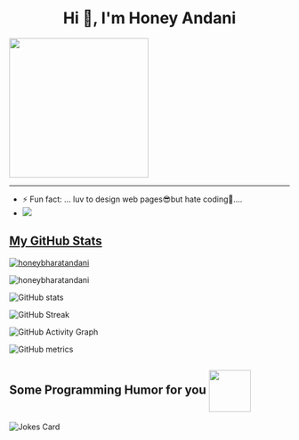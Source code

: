 <h1 align="center">Hi 👋, I'm Honey Andani</h1>


 <img src="https://tenor.com/bB56q.gif" width="250" /> <hr>

- ⚡ Fun fact: ... luv to design web pages😎but hate coding🥱....
-  <a href="https://www.instagram.com/_sweet106_/"><img src="https://img.shields.io/badge/honeybharatandani-E4405F?style=for-the-badge&logo=instagram&logoColor=violet"/>

 

<h2> My GitHub Stats </h2>

<p align="left"> <a href="https://github.com/honeybharatandani"><img src="https://github-profile-trophy.vercel.app/?username=honeybharatandani&theme=onedark" alt="honeybharatandani" /></a> </p>

<p><img align="center" src="https://github-readme-stats.vercel.app/api/top-langs?username=honeybharatandani&show_icons=true&locale=en&layout=compact&&theme=highcontrast" alt="honeybharatandani" /></p>


![GitHub stats](https://github-readme-stats.vercel.app/api?username=honeybharatandani&show_icons=true&count_private=true&&theme=highcontrast)  

![GitHub Streak](https://github-readme-streak-stats.herokuapp.com/?user=honeybharatandani&theme=highcontrast)

![GitHub Activity Graph](https://activity-graph.herokuapp.com/graph?username=honeybharatandani&bg_color=000000&color=4fff67&line=4fff67&point=ffffff&area=true&hide_border=true)  

![GitHub metrics](https://metrics.lecoq.io/honeybharatandani)  
<h2> Some Programming Humor for you <img align ='center' src='https://media2.giphy.com/media/UQDSBzfyiBKvgFcSTw/giphy.gif?cid=ecf05e47p3cd513axbek3f56ti3jzizq8hincw20jauyyfyw&rid=giphy.gif' width = '75px'></h2>

![Jokes Card](https://readme-jokes.vercel.app/api?theme=dark)
